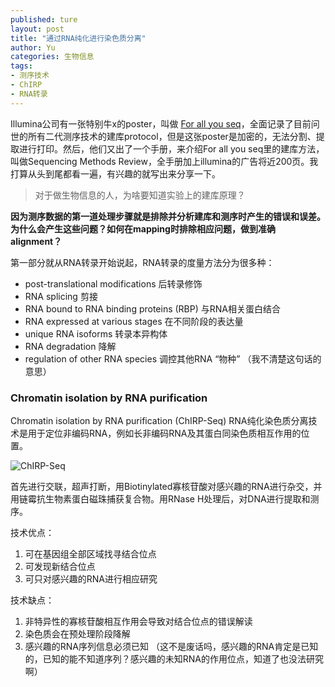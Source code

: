 ```yaml
---
published: ture
layout: post
title: "通过RNA纯化进行染色质分离"
author: Yu
categories: 生物信息
tags:
- 测序技术
- ChIRP
- RNA转录
---
```


Illumina公司有一张特别牛x的poster，叫做 [For all you seq](https://www.illumina.com/content/dam/illumina-marketing/documents/applications/ngs-library-prep/ForAllYouSeqMethods.pdf "大文件，慎点，我的16G内存小破笔记本在一次全文搜索中死机了")，全面记录了目前问世的所有二代测序技术的建库protocol，但是这张poster是加密的，无法分割、提取进行打印。然后，他们又出了一个手册，来介绍For all you seq里的建库方法，叫做Sequencing Methods Review，全手册加上illumina的广告将近200页。我打算从头到尾都看一遍，有兴趣的就写出来分享一下。

> 对于做生物信息的人，为啥要知道实验上的建库原理？

**因为测序数据的第一道处理步骤就是排除并分析建库和测序时产生的错误和误差。为什么会产生这些问题？如何在mapping时排除相应问题，做到准确alignment？**


第一部分就从RNA转录开始说起，RNA转录的度量方法分为很多种：

- post-translational modifications 后转录修饰
- RNA splicing 剪接
- RNA bound to RNA binding proteins (RBP) 与RNA相关蛋白结合
- RNA expressed at various stages 在不同阶段的表达量
- unique RNA isoforms 转录本异构体
- RNA degradation 降解
- regulation of other RNA species 调控其他RNA “物种” （我不清楚这句话的意思）


### Chromatin isolation by RNA purification

Chromatin isolation by RNA purification (ChIRP-Seq) RNA纯化染色质分离技术是用于定位非编码RNA，例如长非编码RNA及其蛋白同染色质相互作用的位置。

![ChIRP-Seq](http://i.imgur.com/4vm5lpS.png)

首先进行交联，超声打断，用Biotinylated寡核苷酸对感兴趣的RNA进行杂交，并用链霉抗生物素蛋白磁珠捕获复合物。用RNase H处理后，对DNA进行提取和测序。

技术优点：

1. 可在基因组全部区域找寻结合位点
2. 可发现新结合位点
3. 可只对感兴趣的RNA进行相应研究

技术缺点：

1. 非特异性的寡核苷酸相互作用会导致对结合位点的错误解读
2. 染色质会在预处理阶段降解
3. 感兴趣的RNA序列信息必须已知 （这不是废话吗，感兴趣的RNA肯定是已知的，已知的能不知道序列？感兴趣的未知RNA的作用位点，知道了也没法研究啊）


